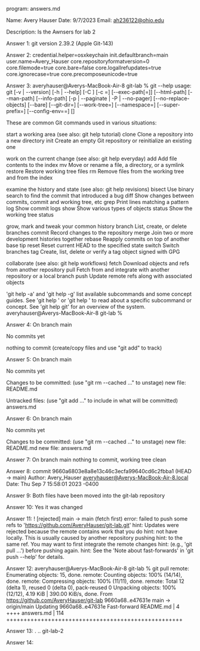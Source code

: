 program: answers.md

Name:   Avery Hauser
Date:   9/7/2023
Email:   ah236122@ohio.edu

Description:   Is the Awnsers for lab 2

Answer 1:
git version 2.39.2 (Apple Git-143)

Answer 2:
credential.helper=osxkeychain
init.defaultbranch=main
user.name=Avery_Hauser
core.repositoryformatversion=0
core.filemode=true
core.bare=false
core.logallrefupdates=true
core.ignorecase=true
core.precomposeunicode=true

Answer 3:
averyhauser@Averys-MacBook-Air-8 git-lab % git --help
usage: git [-v | --version] [-h | --help] [-C <path>] [-c <name>=<value>]
           [--exec-path[=<path>]] [--html-path] [--man-path] [--info-path]
           [-p | --paginate | -P | --no-pager] [--no-replace-objects] [--bare]
           [--git-dir=<path>] [--work-tree=<path>] [--namespace=<name>]
           [--super-prefix=<path>] [--config-env=<name>=<envvar>]
           <command> [<args>]

These are common Git commands used in various situations:

start a working area (see also: git help tutorial)
   clone     Clone a repository into a new directory
   init      Create an empty Git repository or reinitialize an existing one

work on the current change (see also: git help everyday)
   add       Add file contents to the index
   mv        Move or rename a file, a directory, or a symlink
   restore   Restore working tree files
   rm        Remove files from the working tree and from the index

examine the history and state (see also: git help revisions)
   bisect    Use binary search to find the commit that introduced a bug
   diff      Show changes between commits, commit and working tree, etc
   grep      Print lines matching a pattern
   log       Show commit logs
   show      Show various types of objects
   status    Show the working tree status

grow, mark and tweak your common history
   branch    List, create, or delete branches
   commit    Record changes to the repository
   merge     Join two or more development histories together
   rebase    Reapply commits on top of another base tip
   reset     Reset current HEAD to the specified state
   switch    Switch branches
   tag       Create, list, delete or verify a tag object signed with GPG

collaborate (see also: git help workflows)
   fetch     Download objects and refs from another repository
   pull      Fetch from and integrate with another repository or a local branch
   push      Update remote refs along with associated objects

'git help -a' and 'git help -g' list available subcommands and some
concept guides. See 'git help <command>' or 'git help <concept>'
to read about a specific subcommand or concept.
See 'git help git' for an overview of the system.
averyhauser@Averys-MacBook-Air-8 git-lab % 

Answer 4:
On branch main

No commits yet

nothing to commit (create/copy files and use "git add" to track)

Answer 5:
On branch main

No commits yet

Changes to be committed:
  (use "git rm --cached <file>..." to unstage)
	new file:   README.md

Untracked files:
  (use "git add <file>..." to include in what will be committed)
	answers.md

Answer 6:
On branch main

No commits yet

Changes to be committed:
  (use "git rm --cached <file>..." to unstage)
	new file:   README.md
	new file:   answers.md

Answer 7:
On branch main
nothing to commit, working tree clean

Answer 8:
commit 9660a6803e8a8e13c46c3ecfa99640cd6c2fbba1 (HEAD -> main)
Author: Avery_Hauser <averyhauser@Averys-MacBook-Air-8.local>
Date:   Thu Sep 7 15:58:01 2023 -0400

Answer 9:
Both files have been moved into the git-lab repository

Answer 10:
Yes it was changed 

Answer 11:
 ! [rejected]        main -> main (fetch first)
error: failed to push some refs to 'https://github.com/AveryHauser/git-lab.git'
hint: Updates were rejected because the remote contains work that you do
hint: not have locally. This is usually caused by another repository pushing
hint: to the same ref. You may want to first integrate the remote changes
hint: (e.g., 'git pull ...') before pushing again.
hint: See the 'Note about fast-forwards' in 'git push --help' for details.

Answer 12:
averyhauser@Averys-MacBook-Air-8 git-lab % git pull
remote: Enumerating objects: 15, done.
remote: Counting objects: 100% (14/14), done.
remote: Compressing objects: 100% (11/11), done.
remote: Total 12 (delta 1), reused 0 (delta 0), pack-reused 0
Unpacking objects: 100% (12/12), 4.19 KiB | 390.00 KiB/s, done.
From https://github.com/AveryHauser/git-lab
   9660a68..e47631e  main       -> origin/main
Updating 9660a68..e47631e
Fast-forward
 README.md  |   4 ++++
 answers.md | 114 +++++++++++++++++++++++++++++++++++++++++++++++++++

 Answer 13:
 .		..		git-lab-2

 Answer 14:
